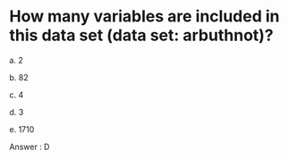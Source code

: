 # How many variables are included in this data set (data set: arbuthnot)?

a. 2

b. 82

c. 4

d. 3

e. 1710

Answer : D
